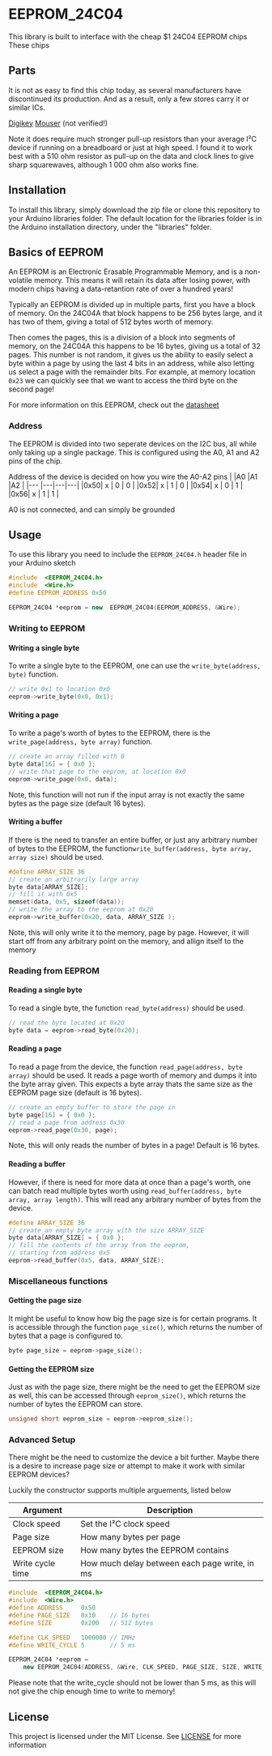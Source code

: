 
# EEPROM_24C04
This library is built to interface with the cheap $1 24C04 EEPROM chips
These chips
## Parts
It is not as easy to find this chip today, as several manufacturers have discontinued its production. And as a result, only a few stores carry it or similar ICs.

[Digikey](https://www.digikey.no/no/products/detail/fremont-micro-devices-ltd/FT24C04A-USG-B/3515962)
[Mouser](https://no.mouser.com/ProductDetail/onsemi/CAV24C04WE-GT3?qs=y%252BJdrdj3vZpSQMFoxfj%2FNQ%3D%3D) (not verified!)

Note it does require much stronger pull-up resistors than your average I²C device if running on a breadboard or just at high speed. I found it to work best with a 510 ohm resistor as pull-up on the data and clock lines to give sharp squarewaves, although 1 000 ohm also works fine.

## Installation
To install this library, simply download the zip file or clone this repository to your Arduino libraries folder. The default location for the libraries folder is in the Arduino installation directory, under the "libraries" folder.

## Basics of EEPROM
An EEPROM is an Electronic Erasable Programmable Memory, and is a non-volatile memory. This means it will retain its data after losing power, with modern chips having a data-retantion rate of over a hundred years!

Typically an EEPROM is divided up in multiple parts, first you have a block of memory. On the 24C04A that block happens to be 256 bytes large, and it has two of them, giving a total of 512 bytes worth of memory.

Then comes the pages, this is a division of a block into segments of memory, on the 24C04A this happens to be 16 bytes, giving us a total of 32 pages.
This number is not random, it gives us the ability to easily select a byte within a page by using the last 4 bits in an address, while also letting us select a page with the remainder bits. 
For example, at memory location `0x23` we can quickly see that we want to access the third byte on the second page!

For more information on this EEPROM, check out the [datasheet](datasheet/24C04A,8A,16A.pdf)

### Address
The EEPROM is divided into two seperate devices on the I2C bus, all while only taking up a single package. This is configured using the A0, A1 and A2 pins of the chip. 

Address of the device is decided on how you wire the A0-A2 pins
|    |A0 |A1 |A2 |
|--- |---|---|---|
|0x50| x | 0 | 0 |
|0x52| x | 1 | 0 |
|0x54| x | 0 | 1 |
|0x56| x | 1 | 1 |

A0 is not connected, and can simply be grounded

## Usage
To use this library you need to include the `EEPROM_24C04.h` header file in your Arduino sketch

```cpp
#include  <EEPROM_24C04.h>
#include  <Wire.h>
#define EEPROM_ADDRESS 0x50

EEPROM_24C04 *eeprom = new  EEPROM_24C04(EEPROM_ADDRESS, &Wire);
```

### Writing to EEPROM
#### Writing a single byte
To write a single byte to the EEPROM, one can use the `write_byte(address, byte)` function.
```cpp
// write 0x1 to location 0x0
eeprom->write_byte(0x0, 0x1);
```
#### Writing a page
To write a page's worth of bytes to the EEPROM, there is the `write_page(address, byte array)` function.
```cpp
// create an array filled with 0
byte data[16] = { 0x0 };
// write that page to the eeprom, at location 0x0
eeprom->write_page(0x0, data);
```
Note, this function will not run if the input array is not exactly the same bytes as the page size (default 16 bytes).
#### Writing a buffer
If there is the need to transfer an entire buffer, or just any arbitrary number of bytes to the EEPROM, the function`write_buffer(address, byte array, array size)` should be used.
```cpp
#define ARRAY_SIZE 36
// create an arbitrarily large array
byte data[ARRAY_SIZE];
// fill it with 0x5
memset(data, 0x5, sizeof(data));
// write the array to the eeprom at 0x20
eeprom->write_buffer(0x20, data, ARRAY_SIZE );
```
Note, this will only write it to the memory, page by page. However, it will start off from any arbitrary point on the memory, and allign itself to the memory

### Reading from EEPROM
#### Reading a single byte
To read a single byte, the function `read_byte(address)` should be used.
```cpp
// read the byte located at 0x20
byte data = eeprom->read_byte(0x20);
```
#### Reading a page
To read a page from the device, the function `read_page(address, byte array)` should be used. It reads a page worth of memory and dumps it into the byte array given.
This expects a byte array thats the same size as the EEPROM page size (default is 16 bytes).
```cpp
// create an empty buffer to store the page in
byte page[16] = { 0x0 };
// read a page from address 0x30
eeprom->read_page(0x30, page);
```
Note, this will only reads the number of bytes in a page! Default is 16 bytes.
#### Reading a buffer
However, if there is need for more data at once than a page's worth, one can batch read multiple bytes worth using `read_buffer(address, byte array, array length)`. This will read any arbitrary number of bytes from the device.
```cpp
#define ARRAY_SIZE 36
// create an empty byte array with the size ARRAY_SIZE
byte data[ARRAY_SIZE] = { 0x0 };
// fill the contents of the array from the eeprom,
// starting from address 0x5
eeprom->read_buffer(0x5, data, ARRAY_SIZE);
```

### Miscellaneous functions
#### Getting the page size
It might be useful to know how big the page size is for certain programs.
It is accessible through the function `page_size()`, which returns the number of bytes that a page is configured to.
```cpp
byte page_size = eeprom->page_size();
```
#### Getting the EEPROM size
Just as with the page size, there might be the need to get the EEPROM size as well, this can be accessed through `eeprom_size()`, which returns the number of bytes the EEPROM can store.
```cpp
unsigned short eeprom_size = eeprom->eeprom_size();
```

### Advanced Setup
There might be the need to customize the device a bit further. Maybe there is a desire to increase page size or attempt to make it work with similar EEPROM devices?

Luckily the constructor supports multiple arguements, listed below

|Argument|Description|
|---|---|
| Clock speed | Set the I²C clock speed |
| Page size | How many bytes per page |
| EEPROM size | How many bytes the EEPROM contains |
| Write cycle time | How much delay between each page write, in ms |

```cpp
#include  <EEPROM_24C04.h>
#include  <Wire.h>
#define ADDRESS 	0x50
#define PAGE_SIZE 	0x10	// 16 bytes
#define SIZE 	 	0x200	// 512 bytes

#define CLK_SPEED 	1000000	// 1MHz
#define WRITE_CYCLE	5		// 5 ms

EEPROM_24C04 *eeprom = 
	new EEPROM_24C04(ADDRESS, &Wire, CLK_SPEED, PAGE_SIZE, SIZE, WRITE_CYCLE);
```
Please note that the write_cycle should not be lower than 5 ms, as this will not give the chip enough time to write to memory!

## License
This project is licensed under the MIT License. See [LICENSE](LICENSE) for more information